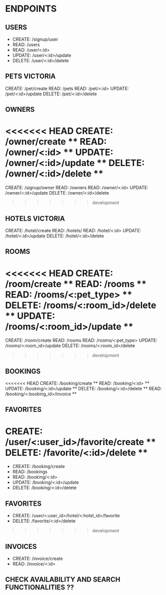 # ENDPOINTS

## USERS

- CREATE: /signup/user
- READ: /users
- READ: /user/<:id>
- UPDATE: /user/<:id>/update
- DELETE: /user/<:id>/delete

## PETS VICTORIA

CREATE: /pet/create
READ: /pets
READ: /pet/<:id>
UPDATE: /pet/<:id>/update
DELETE: /pet/<:id>/delete

## OWNERS

<<<<<<< HEAD
CREATE: /owner/create **
READ: /owner/<:id> **
UPDATE: /owner/<:id>/update **
DELETE: /owner/<:id>/delete **
=======
CREATE: /signup/owner
READ: /owners
READ: /owner/<:id>
UPDATE: /owner/<:id>/update
DELETE: /owner/<:id>/delete
>>>>>>> development

## HOTELS VICTORIA

CREATE: /hotel/create
READ: /hotels/
READ: /hotel/<:id>
UPDATE: /hotel/<:id>/update
DELETE: /hotel/<:id>/delete

## ROOMS

<<<<<<< HEAD
CREATE: /room/create **
READ: /rooms **
READ: /rooms/<:pet_type> **
DELETE: /rooms/<:room_id>/delete **
UPDATE: /rooms/<:room_id>/update **
=======
CREATE: /room/create
READ: /rooms
READ: /rooms/<:pet_type>
UPDATE: /rooms/<:room_id>/update
DELETE: /rooms/<:room_id>/delete
>>>>>>> development

<!-- not sure about keeping update room if we can do it from hotel -->

## BOOKINGS

<<<<<<< HEAD
CREATE: /booking/create **
READ: /booking/<:id> **
UPDATE: /booking/<:id>/update **
DELETE: /booking/<:id>/delete **
READ: /booking/<:booking_id>/invoice **

## FAVORITES

CREATE: /user/<:user_id>/favorite/create **
DELETE: /favorite/<:id>/delete **
=======
- CREATE: /booking/create
- READ: /bookings
- READ: /booking/<:id>
- UPDATE: /booking/<:id>/update
- DELETE: /booking/<:id>/delete

## FAVORITES

- CREATE: /user/<:user_id>/hotel/<:hotel_id>/favorite
- DELETE: /favorite/<:id>/delete
>>>>>>> development

## INVOICES

- CREATE: /invoice/create
- READ: /invoice/<:id>

## CHECK AVAILABILITY AND SEARCH FUNCTIONALITIES ??
